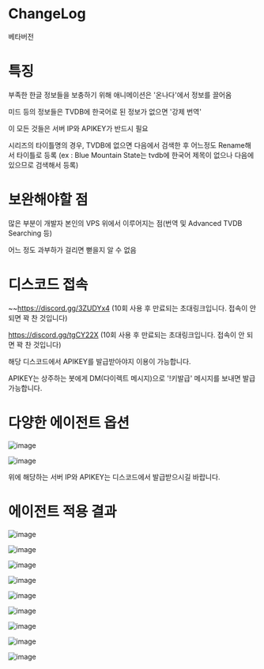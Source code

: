 # ChangeLog

베타버전

# 특징

부족한 한글 정보들을 보충하기 위해 애니메이션은 '온나다'에서 정보를 끌어옴

미드 등의 정보들은 TVDB에 한국어로 된 정보가 없으면 '강제 번역'

이 모든 것들은 서버 IP와 APIKEY가 반드시 필요

시리즈의 타이틀명의 경우, TVDB에 없으면 다음에서 검색한 후 어느정도 Rename해서 타이틀로 등록 (ex : Blue Mountain State는 tvdb에 한국어 제목이 없으나 다음에 있으므로 검색해서 등록)

# 보완해야할 점

많은 부분이 개발자 본인의 VPS 위에서 이루어지는 점(번역 및 Advanced TVDB Searching 등)

어느 정도 과부하가 걸리면 뻗을지 알 수 없음


# 디스코드 접속

~~https://discord.gg/3ZUDYx4 (10회 사용 후 만료되는 초대링크입니다. 접속이 안 되면 꽉 찬 것입니다)

https://discord.gg/tgCY22X (10회 사용 후 만료되는 초대링크입니다. 접속이 안 되면 꽉 찬 것입니다)

해당 디스코드에서 APIKEY를 발급받아야지 이용이 가능합니다.

APIKEY는 상주하는 봇에게 DM(다이렉트 메시지)으로 '!키발급' 메시지를 보내면 발급 가능합니다.



# 다양한 에이전트 옵션

![image](https://user-images.githubusercontent.com/70357228/91737077-8e910f00-ebe9-11ea-9515-523d93be626f.png)

![image](https://user-images.githubusercontent.com/70357228/91737134-9f418500-ebe9-11ea-992c-a0c8e64848e9.png)

위에 해당하는 서버 IP와 APIKEY는 디스코드에서 발급받으시길 바랍니다.



# 에이전트 적용 결과


![image](https://user-images.githubusercontent.com/70357228/91737195-b84a3600-ebe9-11ea-8c91-20af4faa47ac.png)

![image](https://user-images.githubusercontent.com/70357228/91737221-c39d6180-ebe9-11ea-8546-817bf590c6d8.png)

![image](https://user-images.githubusercontent.com/70357228/91737520-25f66200-ebea-11ea-84ce-bf5c479e8282.png)

![image](https://user-images.githubusercontent.com/70357228/91738075-f005ad80-ebea-11ea-8ea0-3e2e63b675e9.png)

![image](https://user-images.githubusercontent.com/70357228/91738095-f6942500-ebea-11ea-886b-e6709fd4a007.png)

![image](https://user-images.githubusercontent.com/70357228/91738135-01e75080-ebeb-11ea-8c22-7e81b5be437a.png)

![image](https://user-images.githubusercontent.com/70357228/91740002-a9658280-ebed-11ea-9495-1839ddf2401b.png)

![image](https://user-images.githubusercontent.com/70357228/91740118-d154e600-ebed-11ea-8abc-d226c35b5b23.png)

![image](https://user-images.githubusercontent.com/70357228/91740140-d6199a00-ebed-11ea-86cf-6382ad324eed.png)


